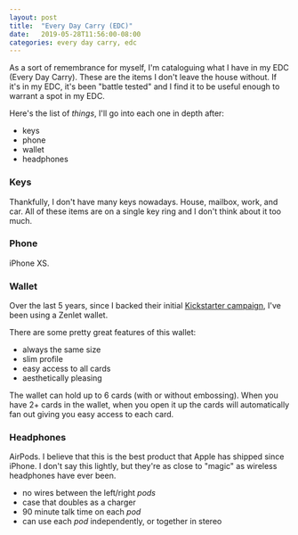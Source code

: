 ```yaml
---
layout: post
title:  "Every Day Carry (EDC)"
date:   2019-05-28T11:56:00-08:00
categories: every day carry, edc
---
```

As a sort of remembrance for myself, I'm cataloguing what I have in my EDC (Every Day Carry). These are the items I don't leave the house without. If it's in my EDC, it's been "battle tested" and I find it to be useful enough to warrant a spot in my EDC. 

Here's the list of _things_, I'll go into each one in depth after:

- keys
- phone
- wallet
- headphones

### Keys

Thankfully, I don't have many keys nowadays. House, mailbox, work, and car. All of these items are on a single key ring and I don't think about it too much. 

### Phone

iPhone XS. 

### Wallet

Over the last 5 years, since I backed their initial [Kickstarter campaign](https://www.kickstarter.com/projects/1562350776/zenlet-amazingly-intuitive-wallet), I've been using a Zenlet wallet. 

There are some pretty great features of this wallet: 

- always the same size
- slim profile
- easy access to all cards 
- aesthetically pleasing 

The wallet can hold up to 6 cards (with or without embossing). When you have 2+ cards in the wallet, when you open it up the cards will automatically fan out giving you easy access to each card. 

### Headphones

AirPods. I believe that this is the best product that Apple has shipped since iPhone. I  don't say this lightly, but they're as close to "magic" as wireless headphones have ever been. 

- no wires between the left/right _pods_
- case that doubles as a charger
- 90 minute talk time on each _pod_
- can use each _pod_ independently, or together in stereo
